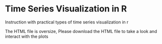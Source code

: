 # Time Series Visualization in R
Instruction with practical types of time series visualization in r

The HTML file is oversize, Please download the HTML file to take a look and interact with the plots
